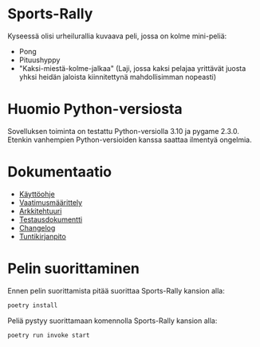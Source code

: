 # Sports-Rally

Kyseessä olisi urheilurallia kuvaava peli, jossa on kolme mini-peliä:
* Pong
* Pituushyppy
* "Kaksi-miestä-kolme-jalkaa" (Laji, jossa kaksi pelajaa yrittävät juosta yhksi heidän jaloista kiinnitettynä mahdollisimman nopeasti)

# Huomio Python-versiosta

Sovelluksen toiminta on testattu Python-versiolla 3.10 ja pygame 2.3.0. Etenkin vanhempien Python-versioiden kanssa saattaa ilmentyä ongelmia.

# Dokumentaatio
- [Käyttöohje](dokumentaatio/kayttoohje.md)
- [Vaatimusmäärittely](dokumentaatio/vaatimusmaarittely.md)
- [Arkkitehtuuri](dokumentaatio/arkkitehtuuri.md)
- [Testausdokumentti](dokumentaatio/testaus.md)
- [Changelog](dokumentaatio/changelog.md)
- [Tuntikirjanpito](dokumentaatio/tuntikirjanpito.md)

# Pelin suorittaminen 
Ennen pelin suorittamista pitää suorittaa Sports-Rally kansion alla:
```bash
poetry install
```
Peliä pystyy suorittamaan komennolla Sports-Rally kansion alla:
```bash
poetry run invoke start
```
